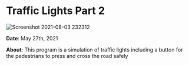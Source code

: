 # Traffic Lights Part 2
![Screenshot 2021-08-03 232312](https://user-images.githubusercontent.com/71413895/128117217-9efbf761-355a-4eda-9976-a90c7006d60b.png)

**Date**: May 27th, 2021

**About**: This program is a simulation of traffic lights including a button for the pedestrians to press and cross the road safely


